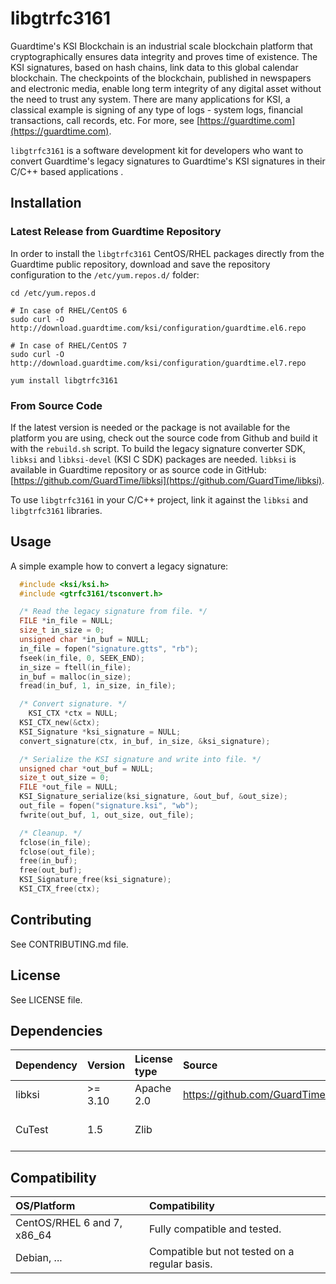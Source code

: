 # libgtrfc3161 #
Guardtime's KSI Blockchain is an industrial scale blockchain platform that
cryptographically ensures data integrity and proves time of existence.
The KSI signatures, based on hash chains, link data to this global calendar
blockchain. The checkpoints of the blockchain, published in newspapers and
electronic media, enable long term integrity of any digital asset without the
need to trust any system.
There are many applications for KSI, a classical example is signing of any type
of logs - system logs, financial transactions, call records, etc.
For more, see [https://guardtime.com](https://guardtime.com).

`libgtrfc3161` is a software development kit for developers who want to convert
Guardtime's legacy signatures to Guardtime's KSI signatures in their
C/C++ based applications .

## Installation ##

### Latest Release from Guardtime Repository

In order to install the `libgtrfc3161` CentOS/RHEL packages directly from
the Guardtime public repository, download and save the repository configuration
to the `/etc/yum.repos.d/` folder:

```
cd /etc/yum.repos.d

# In case of RHEL/CentOS 6
sudo curl -O http://download.guardtime.com/ksi/configuration/guardtime.el6.repo

# In case of RHEL/CentOS 7
sudo curl -O http://download.guardtime.com/ksi/configuration/guardtime.el7.repo

yum install libgtrfc3161
```

### From Source Code

If the latest version is needed or the package is not available for the platform
you are using, check out the source code from Github and build it with
the `rebuild.sh` script.
To build the legacy signature converter SDK, `libksi` and `libksi-devel`
(KSI C SDK) packages are needed. `libksi` is available in Guardtime repository
or as source code in GitHub:
[https://github.com/GuardTime/libksi](https://github.com/GuardTime/libksi).

To use `libgtrfc3161` in your C/C++ project, link it against the `libksi`
and `libgtrfc3161` libraries.

## Usage ##

A simple example how to convert a legacy signature:
```C
  #include <ksi/ksi.h>
  #include <gtrfc3161/tsconvert.h>

  /* Read the legacy signature from file. */
  FILE *in_file = NULL;
  size_t in_size = 0;
  unsigned char *in_buf = NULL;
  in_file = fopen("signature.gtts", "rb");
  fseek(in_file, 0, SEEK_END);
  in_size = ftell(in_file);
  in_buf = malloc(in_size);
  fread(in_buf, 1, in_size, in_file);

  /* Convert signature. */
	KSI_CTX *ctx = NULL;
  KSI_CTX_new(&ctx);
  KSI_Signature *ksi_signature = NULL;
  convert_signature(ctx, in_buf, in_size, &ksi_signature);

  /* Serialize the KSI signature and write into file. */
  unsigned char *out_buf = NULL;
  size_t out_size = 0;
  FILE *out_file = NULL;
  KSI_Signature_serialize(ksi_signature, &out_buf, &out_size);
  out_file = fopen("signature.ksi", "wb");
  fwrite(out_buf, 1, out_size, out_file);

  /* Cleanup. */
  fclose(in_file);
  fclose(out_file);
  free(in_buf);
  free(out_buf);
  KSI_Signature_free(ksi_signature);
  KSI_CTX_free(ctx);
```

## Contributing ##

See CONTRIBUTING.md file.

## License ##

See LICENSE file.

## Dependencies ##
| Dependency | Version | License type | Source                              | Notes                      |
|:-----------|:--------|:-------------|:------------------------------------|:---------------------------|
| libksi     | >= 3.10 | Apache 2.0   | https://github.com/GuardTime/libksi |                            |
| CuTest     | 1.5     | Zlib         |                                     | Required only for testing. |

## Compatibility ##
| OS/Platform                 | Compatibility                                 |
|:----------------------------|:----------------------------------------------|
| CentOS/RHEL 6 and 7, x86_64 | Fully compatible and tested.                  |
| Debian, ...                 | Compatible but not tested on a regular basis. |
